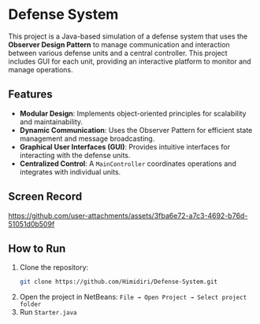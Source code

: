 # Defense System

This project is a Java-based simulation of a defense system that uses the **Observer Design Pattern** to manage communication and interaction between various defense units and a central controller. This project includes GUI for each unit, providing an interactive platform to monitor and manage operations.

## Features

- **Modular Design**: Implements object-oriented principles for scalability and maintainability.
- **Dynamic Communication**: Uses the Observer Pattern for efficient state management and message broadcasting.
- **Graphical User Interfaces (GUI)**: Provides intuitive interfaces for interacting with the defense units.
- **Centralized Control**: A `MainController` coordinates operations and integrates with individual units.


## Screen Record

https://github.com/user-attachments/assets/3fba6e72-a7c3-4692-b76d-51051d0b509f

## How to Run
1. Clone the repository:
   ```sh
   git clone https://github.com/Himidiri/Defense-System.git
   ```
2. Open the project in NetBeans:
   `File → Open Project → Select project folder`
3. Run `Starter.java`
